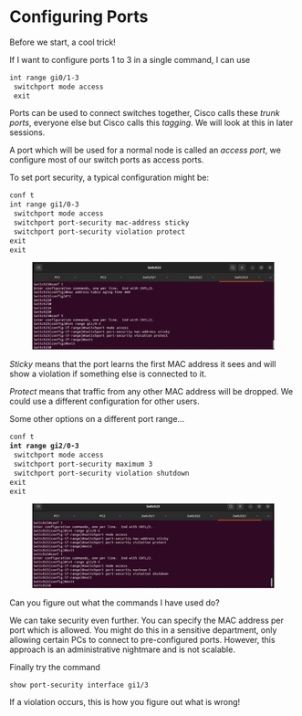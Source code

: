 # Configuring Ports

Before we start, a cool trick!&#x20;

If I want to configure ports 1 to 3 in a single command, I can use

```
int range gi0/1-3
 switchport mode access
 exit 

```

Ports can be used to connect switches together, Cisco calls these _trunk ports_, everyone else but Cisco calls this _tagging_. We will look at this in later sessions.&#x20;

A port which will be used for a normal node is called an _access port_, we configure most of our switch ports as access ports.

&#x20;To set port security, a typical configuration might be:

```
conf t
int range gi1/0-3
 switchport mode access
 switchport port-security mac-address sticky
 switchport port-security violation protect
exit
exit
```

<figure><img src="../../.gitbook/assets/image (2) (1) (1) (1).png" alt=""><figcaption></figcaption></figure>

_Sticky_ means that the port learns the first MAC address it sees and will show a violation if something else is connected to it.&#x20;

_Protect_ means that traffic from any other MAC address will be dropped. We could use a different configuration for other users.

Some other options on a different port range...

<pre><code>conf t
<strong>int range gi2/0-3                          
</strong> switchport mode access
 switchport port-security maximum 3
 switchport port-security violation shutdown
exit
exit
</code></pre>

<figure><img src="../../.gitbook/assets/image (3) (1) (1).png" alt=""><figcaption></figcaption></figure>

Can you figure out what the commands I have used do?&#x20;

We can take security even further. You can specify the MAC address per port which is allowed. You might do this in a sensitive department, only allowing certain PCs to connect to pre-configured ports. However, this approach is an administrative nightmare and is not scalable.

Finally try the command

```
show port-security interface gi1/3
```

If a violation occurs, this is how you figure out what is wrong!
